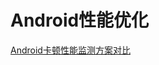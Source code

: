 # Android性能优化


[Android卡顿性能监测方案对比](http://mp.weixin.qq.com/s?__biz=MzAxMzYyNDkyNA==&mid=2651332439&idx=1&sn=ba542ffeb494d827b9009d4e2128ed5c&scene=21#wechat_redirect)  